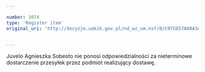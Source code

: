 ```yaml
---

number: 3074
type: 'Register item'
original_uri: 'http://decyzje.uokik.gov.pl/nd_wz_um.nsf/0/C07CD57A08A3A262C12579E30037571B?OpenDocument'


---
```


Juvelo Agnieszka Sobesto nie ponosi odpowiedzialności za nieterminowe dostarczenie przesyłek przez podmiot realizujący dostawę.
